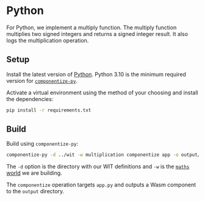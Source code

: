 # Python

For Python, we implement a multiply function. The multiply function multiplies two signed integers and returns a signed integer result. It also logs the multiplication operation.

## Setup

Install the latest version of [Python][install-python]. Python 3.10 is the minimum required version for [`componentize-py`][componentize-py].

Activate a virtual environment using the method of your choosing and install the dependencies:

```sh
pip install -r requirements.txt
```

## Build

Build using `componentize-py`:

```sh
componentize-py -d ../wit -w multiplication componentize app -o output/multiply.wasm
```

The `-d` option is the directory with our WIT definitions and `-w` is the [`maths` world][maths-wit] we are building.

The `componentize` operation targets `app.py` and outputs a Wasm component to the `output` directory.

[componentize-py]: https://github.com/bytecodealliance/componentize-py
[install-python]: https://www.python.org/downloads/
[maths-wit]: ./wit/world.wit
